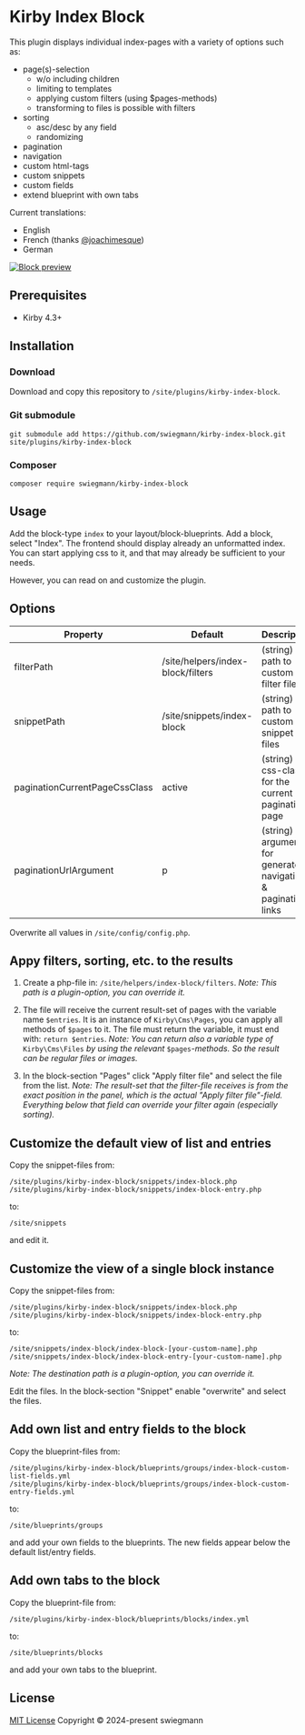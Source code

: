 # Kirby Index Block

This plugin displays individual index-pages with a variety of options such as:

* page(s)-selection
  * w/o including children
  * limiting to templates
  * applying custom filters (using $pages-methods)
  * transforming to files is possible with filters
* sorting
  * asc/desc by any field
  * randomizing
* pagination
* navigation
* custom html-tags
* custom snippets
* custom fields
* extend blueprint with own tabs

Current translations:

- English
- French (thanks [@joachimesque](https://github.com/joachimesque))
- German

<a href="kirby-index-block.png">
    <img src="kirby-index-block.png" align="center" alt="Block preview">
</a>

## Prerequisites

* Kirby 4.3+

## Installation

### Download

Download and copy this repository to `/site/plugins/kirby-index-block`.

### Git submodule

```
git submodule add https://github.com/swiegmann/kirby-index-block.git site/plugins/kirby-index-block
```

### Composer

```
composer require swiegmann/kirby-index-block
```

## Usage

Add the block-type `index` to your layout/block-blueprints.
Add a block, select "Index".
The frontend should display already an unformatted index. You can start applying css to it, and that may already be sufficient to your needs.

However, you can read on and customize the plugin.

## Options

| Property                      | Default                           | Description                                                        |
| ----------------------------- | --------------------------------- | ------------------------------------------------------------------ |
| filterPath                    | /site/helpers/index-block/filters | (string) path to custom filter files                               |
| snippetPath                   | /site/snippets/index-block        | (string) path to custom snippet files                              |
| paginationCurrentPageCssClass | active                            | (string) css-class for the current pagination page                 |
| paginationUrlArgument         | p                                 | (string) url-argument for generated navigation- & pagination-links |

Overwrite all values in `/site/config/config.php`.

## Appy filters, sorting, etc. to the results

1. Create a php-file in: `/site/helpers/index-block/filters`.
   *Note: This path is a plugin-option, you can override it.*

2. The file will receive the current result-set of pages with the variable name `$entries`. It is an instance of `Kirby\Cms\Pages`, you can apply all methods of `$pages` to it.
   The file must return the variable, it must end with: `return $entries`.
   *Note: You can return also a variable type of* `Kirby\Cms\Files` *by using the relevant* `$pages`*-methods. So the result can be regular files or images.*

3. In the block-section "Pages" click "Apply filter file" and select the file from the list.
   *Note: The result-set that the filter-file receives is from the exact position in the panel, which is the actual "Apply filter file"-field. Everything below that field can override your filter again (especially sorting).*

## Customize the default view of list and entries

Copy the snippet-files from:

```
/site/plugins/kirby-index-block/snippets/index-block.php
/site/plugins/kirby-index-block/snippets/index-block-entry.php
```

to:

```
/site/snippets
```

and edit it.

## Customize the view of a single block instance

Copy the snippet-files from:

```
/site/plugins/kirby-index-block/snippets/index-block.php
/site/plugins/kirby-index-block/snippets/index-block-entry.php
```

to:

```
/site/snippets/index-block/index-block-[your-custom-name].php
/site/snippets/index-block/index-block-entry-[your-custom-name].php
```

*Note: The destination path is a plugin-option, you can override it.*

Edit the files.
In the block-section "Snippet" enable "overwrite" and select the files.

## Add own list and entry fields to the block

Copy the blueprint-files from:

```
/site/plugins/kirby-index-block/blueprints/groups/index-block-custom-list-fields.yml
/site/plugins/kirby-index-block/blueprints/groups/index-block-custom-entry-fields.yml
```

to:

```
/site/blueprints/groups
```

and add your own fields to the blueprints.
The new fields appear below the default list/entry fields.

## Add own tabs to the block

Copy the blueprint-file from:

```
/site/plugins/kirby-index-block/blueprints/blocks/index.yml
```

to:

```
/site/blueprints/blocks
```

and add your own tabs to the blueprint.

## License

[MIT License](https://github.com/swiegmann/kirby-index-block/blob/main/LICENSE) Copyright © 2024-present swiegmann